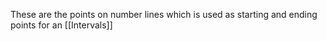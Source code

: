 These are the points on number lines which is used as starting and ending points for an [[Intervals]] 
